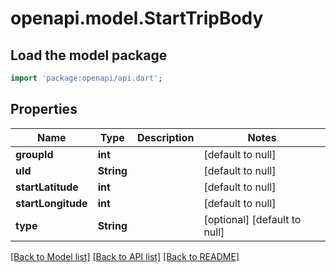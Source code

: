 # openapi.model.StartTripBody

## Load the model package
```dart
import 'package:openapi/api.dart';
```

## Properties
Name | Type | Description | Notes
------------ | ------------- | ------------- | -------------
**groupId** | **int** |  | [default to null]
**uId** | **String** |  | [default to null]
**startLatitude** | **int** |  | [default to null]
**startLongitude** | **int** |  | [default to null]
**type** | **String** |  | [optional] [default to null]

[[Back to Model list]](../README.md#documentation-for-models) [[Back to API list]](../README.md#documentation-for-api-endpoints) [[Back to README]](../README.md)


